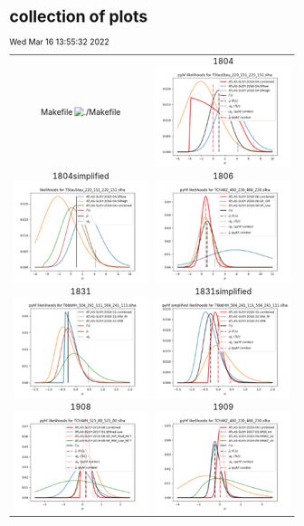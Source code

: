 # collection of plots
Wed Mar 16 13:55:32 2022

|                    |                  |
|:------------------:|:----------------:|
|  Makefile ![./Makefile](./Makefile?1647435332.464871) |  1804 ![./combo_1804.png](./combo_1804.png?1647435332.464871) |
|  1804simplified ![./combo_1804simplified.png](./combo_1804simplified.png?1647435332.464871) |  1806 ![./combo_1806.png](./combo_1806.png?1647435332.464871) |
|  1831 ![./combo_1831.png](./combo_1831.png?1647435332.464871) |  1831simplified ![./combo_1831simplified.png](./combo_1831simplified.png?1647435332.464871) |
|  1908 ![./combo_1908.png](./combo_1908.png?1647435332.464871) |  1909 ![./combo_1909.png](./combo_1909.png?1647435332.464871) |
